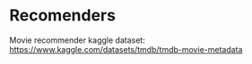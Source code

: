 # Recomenders

Movie recommender kaggle dataset: https://www.kaggle.com/datasets/tmdb/tmdb-movie-metadata
